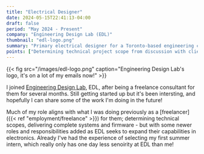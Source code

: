 ```yaml
---
title: "Electrical Designer"
date: 2024-05-15T22:41:13-04:00
draft: false
period: "May 2024 - Present"
company: "Engineering Design Lab (EDL)"
thumbnail: "edl-logo.png"
summary: "Primary electrical designer for a Toronto-based engineering consulting firm"
points: ["Determining technical project scope from discussion with clients.", "Design and assembly of custom circuits to meet client needs.", "Filtered, interviewed, and selected staff for electronics team.", "Managing multiple project resources and timelines."]
---
```


{{< fig src="/images/edl-logo.png" caption="Engineering Design Lab's logo, it's on a lot of my emails now!" >}}

I joined [Engineering Design Lab](https://www.engdesignlab.com/), EDL, after being a freelance consultant for them for several months. Still getting started up but it's been intersting, and hopefully I can share some of the work I'm doing in the future!

Much of my role aligns with what I was doing previously as a [freelancer]({{< ref "employment/freelance" >}}) for them; determining technical scopes, delivering complete systems and firmware - but with some newer roles and responsibilities added as EDL seeks to expand their capabilities in electronics. Already I've had the experience of selecting my first summer intern, which really only has one day less senoirity at EDL than me!
